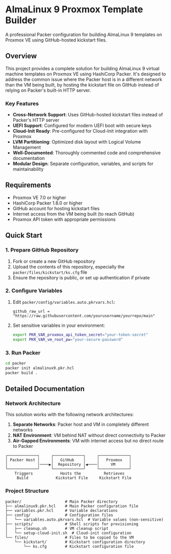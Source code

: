 # AlmaLinux 9 Proxmox Template Builder

A professional Packer configuration for building AlmaLinux 9 templates on Proxmox VE using GitHub-hosted kickstart files.

## Overview

This project provides a complete solution for building AlmaLinux 9 virtual machine templates on Proxmox VE using HashiCorp Packer. It's designed to address the common issue where the Packer host is in a different network than the VM being built, by hosting the kickstart file on GitHub instead of relying on Packer's built-in HTTP server.

### Key Features

- **Cross-Network Support**: Uses GitHub-hosted kickstart files instead of Packer's HTTP server
- **UEFI Support**: Configured for modern UEFI boot with secure keys
- **Cloud-Init Ready**: Pre-configured for Cloud-Init integration with Proxmox
- **LVM Partitioning**: Optimized disk layout with Logical Volume Management
- **Well-Documented**: Thoroughly commented code and comprehensive documentation
- **Modular Design**: Separate configuration, variables, and scripts for maintainability

## Requirements

- Proxmox VE 7.0 or higher
- HashiCorp Packer 1.8.0 or higher
- GitHub account for hosting kickstart files
- Internet access from the VM being built (to reach GitHub)
- Proxmox API token with appropriate permissions

## Quick Start

### 1. Prepare GitHub Repository

1. Fork or create a new GitHub repository
2. Upload the contents of this repository, especially the `packer/files/kickstart/ks.cfg` file
3. Ensure the repository is public, or set up authentication if private

### 2. Configure Variables

1. Edit `packer/config/variables.auto.pkrvars.hcl`:
   ```hcl
   github_raw_url = "https://raw.githubusercontent.com/yourusername/yourrepo/main"
   ```

2. Set sensitive variables in your environment:
   ```bash
   export PKR_VAR_proxmox_api_token_secret="your-token-secret"
   export PKR_VAR_vm_root_pw="your-secure-password"
   ```

### 3. Run Packer

```bash
cd packer
packer init almalinux9.pkr.hcl
packer build .
```

## Detailed Documentation

### Network Architecture

This solution works with the following network architectures:

1. **Separate Networks**: Packer host and VM in completely different networks
2. **NAT Environment**: VM behind NAT without direct connectivity to Packer
3. **Air-Gapped Environments**: VM with internet access but no direct route to Packer

```
┌─────────────┐     ┌─────────────┐     ┌─────────────┐
│ Packer Host │     │   GitHub    │     │   Proxmox   │
│             │────▶│  Repository │◀────│     VM      │
└─────────────┘     └─────────────┘     └─────────────┘
    Triggers            Hosts the          Retrieves
     Build            Kickstart File     Kickstart File
```

### Project Structure

```
packer/                   # Main Packer directory
├── almalinux9.pkr.hcl    # Main Packer configuration file
├── variables.pkr.hcl     # Variable declarations
├── config/               # Configuration files
│   └── variables.auto.pkrvars.hcl  # Variable values (non-sensitive)
├── scripts/              # Shell scripts for provisioning
│   ├── cleanup.sh        # VM cleanup script
│   └── setup-cloud-init.sh  # Cloud-init configuration
└── files/                # Files to be copied to the VM
    └── kickstart/        # Kickstart configuration directory
        └── ks.cfg        # Kickstart configuration file
```
